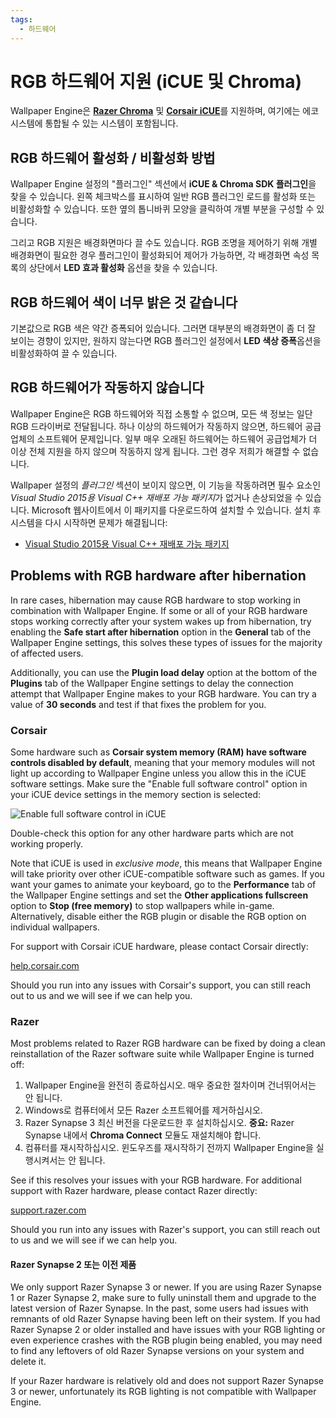 ```yaml
---
tags:
  - 하드웨어
---
```


# RGB 하드웨어 지원 (iCUE 및 Chroma)

Wallpaper Engine은 [**Razer Chroma**](https://www.razer.com/chroma) 및 [**Corsair iCUE**](https://www.corsair.com/icue)를 지원하며, 여기에는 에코시스템에 통합될 수 있는 시스템이 포함됩니다.

## RGB 하드웨어 활성화 / 비활성화 방법

Wallpaper Engine 설정의 "플러그인" 섹션에서 **iCUE & Chroma SDK 플러그인**</strong>을 찾을 수 있습니다. 왼쪽 체크박스를 표시하여 일반 RGB 플러그인 로드를 활성화 또는 비활성화할 수 있습니다. 또한 옆의 톱니바퀴 모양을 클릭하여 개별 부분을 구성할 수 있습니다.

그리고 RGB 지원은 배경화면마다 끌 수도 있습니다. RGB 조명을 제어하기 위해 개별 배경화면이 필요한 경우 플러그인이 활성화되어 제어가 가능하면, 각 배경화면 속성 목록의 상단에서 **LED 효과 활성화** 옵션을 찾을 수 있습니다.

## RGB 하드웨어 색이 너무 밝은 것 같습니다

기본값으로 RGB 색은 약간 증폭되어 있습니다. 그러면 대부분의 배경화면이 좀 더 잘 보이는 경향이 있지만, 원하지 않는다면 RGB 플러그인 설정에서 **LED 색상 증폭**옵션을 비활성화하여 끌 수 있습니다.

## RGB 하드웨어가 작동하지 않습니다

Wallpaper Engine은 RGB 하드웨어와 직접 소통할 수 없으며, 모든 색 정보는 일단 RGB 드라이버로 전달됩니다. 하나 이상의 하드웨어가 작동하지 않으면, 하드웨어 공급업체의 소프트웨어 문제입니다. 일부 매우 오래된 하드웨어는 하드웨어 공급업체가 더 이상 전체 지원을 하지 않으며 작동하지 않게 됩니다. 그런 경우 저희가 해결할 수 없습니다.

Wallpaper 설정의 *플러그인* 섹션이 보이지 않으면, 이 기능을 작동하려면 필수 요소인 *Visual Studio 2015용 Visual C++ 재배포 가능 패키지*가 없거나 손상되었을 수 있습니다. Microsoft 웹사이트에서 이 패키지를 다운로드하여 설치할 수 있습니다. 설치 후 시스템을 다시 시작하면 문제가 해결됩니다:

* [Visual Studio 2015용 Visual C++ 재배포 가능 패키지](https://www.microsoft.com/download/details.aspx?id=48145)

## Problems with RGB hardware after hibernation

In rare cases, hibernation may cause RGB hardware to stop working in combination with Wallpaper Engine. If some or all of your RGB hardware stops working correctly after your system wakes up from hibernation, try enabling the **Safe start after hibernation** option in the **General** tab of the Wallpaper Engine settings, this solves these types of issues for the majority of affected users.

Additionally, you can use the **Plugin load delay** option at the bottom of the **Plugins** tab of the Wallpaper Engine settings to delay the connection attempt that Wallpaper Engine makes to your RGB hardware. You can try a value of **30 seconds** and test if that fixes the problem for you.

### Corsair

Some hardware such as **Corsair system memory (RAM) have software controls disabled by default**, meaning that your memory modules will not light up according to Wallpaper Engine unless you allow this in the iCUE software settings. Make sure the "Enable full software control" option in your iCUE device settings in the memory section is selected:

![Enable full software control in iCUE](./icue.png)

Double-check this option for any other hardware parts which are not working properly.

Note that iCUE is used in *exclusive mode*, this means that Wallpaper Engine will take priority over other iCUE-compatible software such as games. If you want your games to animate your keyboard, go to the **Performance** tab of the Wallpaper Engine settings and set the **Other applications fullscreen** option to **Stop (free memory)** to stop wallpapers while in-game. Alternatively, disable either the RGB plugin or disable the RGB option on individual wallpapers.

For support with Corsair iCUE hardware, please contact Corsair directly:

[help.corsair.com](https://help.corsair.com/)

Should you run into any issues with Corsair's support, you can still reach out to us and we will see if we can help you.

### Razer

Most problems related to Razer RGB hardware can be fixed by doing a clean reinstallation of the Razer software suite while Wallpaper Engine is turned off:

1. Wallpaper Engine을 완전히 종료하십시오. 매우 중요한 절차이며 건너뛰어서는 안 됩니다.
2. Windows로 컴퓨터에서 모든 Razer 소프트웨어를 제거하십시오.
3. Razer Synapse 3 최신 버전을 다운로드한 후 설치하십시오. **중요:** Razer Synapse 내에서 **Chroma Connect** 모듈도 재설치해야 합니다.
4. 컴퓨터를 재시작하십시오. 윈도우즈를 재시작하기 전까지 Wallpaper Engine을 실행시켜서는 안 됩니다.

See if this resolves your issues with your RGB hardware. For additional support with Razer hardware, please contact Razer directly:

[support.razer.com](https://support.razer.com/)

Should you run into any issues with Razer's support, you can still reach out to us and we will see if we can help you.

#### Razer Synapse 2 또는 이전 제품

We only support Razer Synapse 3 or newer. If you are using Razer Synapse 1 or Razer Synapse 2, make sure to fully uninstall them and upgrade to the latest version of Razer Synapse. In the past, some users had issues with remnants of old Razer Synapse having been left on their system. If you had Razer Synapse 2 or older installed and have issues with your RGB lighting or even experience crashes with the RGB plugin being enabled, you may need to find any leftovers of old Razer Synapse versions on your system and delete it.

If your Razer hardware is relatively old and does not support Razer Synapse 3 or newer, unfortunately its RGB lighting is not compatible with Wallpaper Engine.